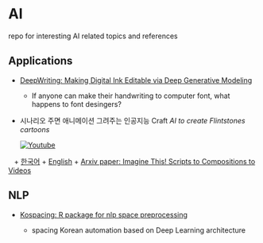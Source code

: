 # AI
repo for interesting AI related topics and references


Applications
-------------
* [DeepWriting: Making Digital Ink Editable via Deep Generative Modeling](https://ait.ethz.ch/projects/2018/deepwriting/)
    
    + If anyone can make their handwriting to computer font, what happens to font desingers?
* 시나리오 주면 애니메이션 그려주는 인공지능 Craft _AI to create Flintstones cartoons_

    [![Youtube](http://img.youtube.com/vi/688Vv86n0z8/0.jpg)](http://www.youtube.com/watch?v=688Vv86n0z8)
    
    + [한국어](http://smartaedi.tistory.com/262)
    + [English](https://thenextweb.com/artificial-intelligence/2018/04/11/researchers-trained-an-ai-to-create-flintstones-cartoons/)
    + [Arxiv paper: Imagine This! Scripts to Compositions to Videos](https://arxiv.org/pdf/1804.03608.pdf)
    

NLP
-----
* [Kospacing: R package for nlp space preprocessing](https://github.com/haven-jeon/KoSpacing/)

    + spacing Korean automation based on Deep Learning architecture
